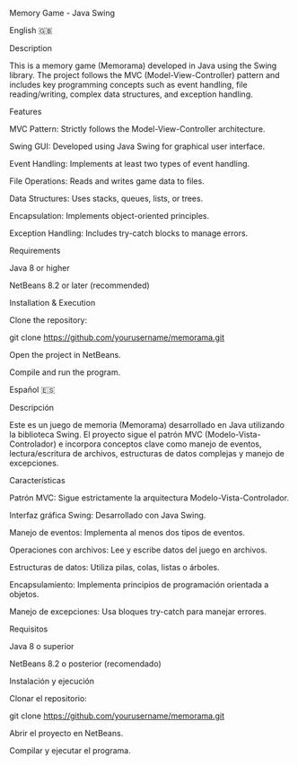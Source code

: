 Memory Game - Java Swing

English 🇬🇧

Description

This is a memory game (Memorama) developed in Java using the Swing library. The project follows the MVC (Model-View-Controller) pattern and includes key programming concepts such as event handling, file reading/writing, complex data structures, and exception handling.

Features

MVC Pattern: Strictly follows the Model-View-Controller architecture.

Swing GUI: Developed using Java Swing for graphical user interface.

Event Handling: Implements at least two types of event handling.

File Operations: Reads and writes game data to files.

Data Structures: Uses stacks, queues, lists, or trees.

Encapsulation: Implements object-oriented principles.

Exception Handling: Includes try-catch blocks to manage errors.

Requirements

Java 8 or higher

NetBeans 8.2 or later (recommended)

Installation & Execution

Clone the repository:

git clone https://github.com/yourusername/memorama.git

Open the project in NetBeans.

Compile and run the program.

Español 🇪🇸

Descripción

Este es un juego de memoria (Memorama) desarrollado en Java utilizando la biblioteca Swing. El proyecto sigue el patrón MVC (Modelo-Vista-Controlador) e incorpora conceptos clave como manejo de eventos, lectura/escritura de archivos, estructuras de datos complejas y manejo de excepciones.

Características

Patrón MVC: Sigue estrictamente la arquitectura Modelo-Vista-Controlador.

Interfaz gráfica Swing: Desarrollado con Java Swing.

Manejo de eventos: Implementa al menos dos tipos de eventos.

Operaciones con archivos: Lee y escribe datos del juego en archivos.

Estructuras de datos: Utiliza pilas, colas, listas o árboles.

Encapsulamiento: Implementa principios de programación orientada a objetos.

Manejo de excepciones: Usa bloques try-catch para manejar errores.

Requisitos

Java 8 o superior

NetBeans 8.2 o posterior (recomendado)

Instalación y ejecución

Clonar el repositorio:

git clone https://github.com/yourusername/memorama.git

Abrir el proyecto en NetBeans.

Compilar y ejecutar el programa.
